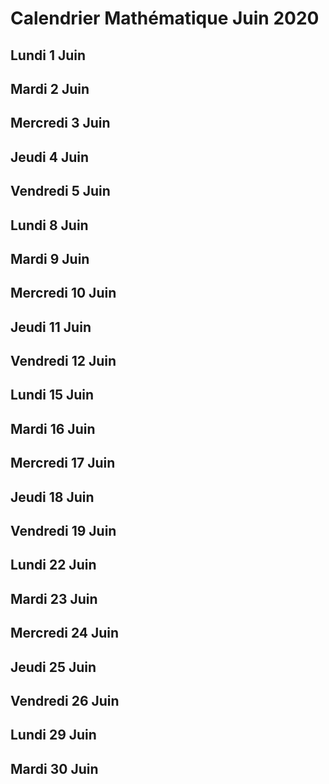 # Calendrier Mathématique Juin 2020

## Lundi 1 Juin

## Mardi 2 Juin

## Mercredi 3 Juin

## Jeudi 4 Juin

## Vendredi 5 Juin

## Lundi 8 Juin

## Mardi 9 Juin

## Mercredi 10 Juin

## Jeudi 11 Juin

## Vendredi 12 Juin

## Lundi 15 Juin

## Mardi 16 Juin

## Mercredi 17 Juin

## Jeudi 18 Juin

## Vendredi 19 Juin

## Lundi 22 Juin

## Mardi 23 Juin

## Mercredi 24 Juin

## Jeudi 25 Juin

## Vendredi 26 Juin

## Lundi 29 Juin

## Mardi 30 Juin
